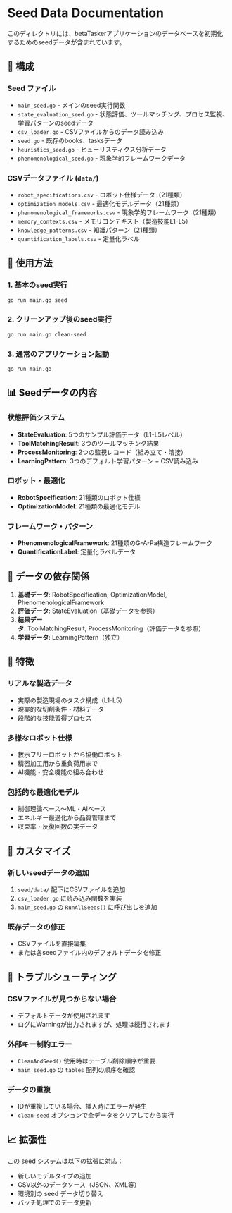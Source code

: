 # Seed Data Documentation

このディレクトリには、betaTaskerアプリケーションのデータベースを初期化するためのseedデータが含まれています。

## 📁 構成

### Seed ファイル
- `main_seed.go` - メインのseed実行関数
- `state_evaluation_seed.go` - 状態評価、ツールマッチング、プロセス監視、学習パターンのseedデータ
- `csv_loader.go` - CSVファイルからのデータ読み込み
- `seed.go` - 既存のbooks、tasksデータ
- `heuristics_seed.go` - ヒューリスティクス分析データ
- `phenomenological_seed.go` - 現象学的フレームワークデータ

### CSVデータファイル (`data/`)
- `robot_specifications.csv` - ロボット仕様データ（21種類）
- `optimization_models.csv` - 最適化モデルデータ（21種類）
- `phenomenological_frameworks.csv` - 現象学的フレームワーク（21種類）
- `memory_contexts.csv` - メモリコンテキスト（製造技能L1-L5）
- `knowledge_patterns.csv` - 知識パターン（21種類）
- `quantification_labels.csv` - 定量化ラベル

## 🚀 使用方法

### 1. 基本のseed実行
```bash
go run main.go seed
```

### 2. クリーンアップ後のseed実行
```bash
go run main.go clean-seed
```

### 3. 通常のアプリケーション起動
```bash
go run main.go
```

## 📊 Seedデータの内容

### 状態評価システム
- **StateEvaluation**: 5つのサンプル評価データ（L1-L5レベル）
- **ToolMatchingResult**: 3つのツールマッチング結果
- **ProcessMonitoring**: 2つの監視レコード（組み立て・溶接）
- **LearningPattern**: 3つのデフォルト学習パターン + CSV読み込み

### ロボット・最適化
- **RobotSpecification**: 21種類のロボット仕様
- **OptimizationModel**: 21種類の最適化モデル

### フレームワーク・パターン
- **PhenomenologicalFramework**: 21種類のG-A-Pa構造フレームワーク
- **QuantificationLabel**: 定量化ラベルデータ

## 🔄 データの依存関係

1. **基礎データ**: RobotSpecification, OptimizationModel, PhenomenologicalFramework
2. **評価データ**: StateEvaluation（基礎データを参照）
3. **結果データ**: ToolMatchingResult, ProcessMonitoring（評価データを参照）
4. **学習データ**: LearningPattern（独立）

## 🎯 特徴

### リアルな製造データ
- 実際の製造現場のタスク構成（L1-L5）
- 現実的な切削条件・材料データ
- 段階的な技能習得プロセス

### 多様なロボット仕様
- 教示フリーロボットから協働ロボット
- 精密加工用から重負荷用まで
- AI機能・安全機能の組み合わせ

### 包括的な最適化モデル
- 制御理論ベース〜ML・AIベース
- エネルギー最適化から品質管理まで
- 収束率・反復回数の実データ

## 📝 カスタマイズ

### 新しいseedデータの追加
1. `seed/data/` 配下にCSVファイルを追加
2. `csv_loader.go` に読み込み関数を実装
3. `main_seed.go` の `RunAllSeeds()` に呼び出しを追加

### 既存データの修正
- CSVファイルを直接編集
- または各seedファイル内のデフォルトデータを修正

## 🔧 トラブルシューティング

### CSVファイルが見つからない場合
- デフォルトデータが使用されます
- ログにWarningが出力されますが、処理は続行されます

### 外部キー制約エラー
- `CleanAndSeed()` 使用時はテーブル削除順序が重要
- `main_seed.go` の `tables` 配列の順序を確認

### データの重複
- IDが重複している場合、挿入時にエラーが発生
- `clean-seed` オプションで全データをクリアしてから実行

## 📈 拡張性

この seed システムは以下の拡張に対応：
- 新しいモデルタイプの追加
- CSV以外のデータソース（JSON、XML等）
- 環境別の seed データ切り替え
- バッチ処理でのデータ更新